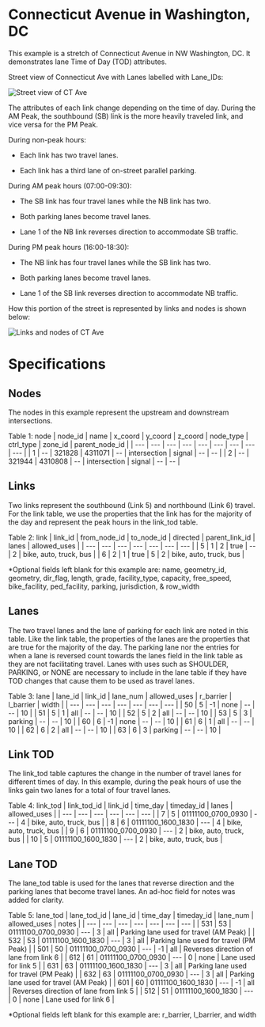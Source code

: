 # Connecticut Avenue in Washington, DC 

This example is a stretch of Connecticut Avenue in NW Washington, DC. It demonstrates lane Time of Day (TOD) attributes. 

Street view of Connecticut Ave with Lanes labelled with Lane_IDs:

![Street view of CT Ave](https://github.com/zephyr-data-specs/GMNS/blob/master/Images/CT_Ave_1.png)

The attributes of each link change depending on the time of day. During the AM Peak, the southbound (SB) link is the more heavily traveled link, and vice versa for the PM Peak.

During non-peak hours: 

  - Each link has two travel lanes. 

  - Each link has a third lane of on-street parallel parking.  

During AM peak hours (07:00-09:30):

  - The SB link has four travel lanes while the NB link has two.

  - Both parking lanes become travel lanes.

  - Lane 1 of the NB link reverses direction to accommodate SB traffic.

During PM peak hours (16:00-18:30):

  - The NB link has four travel lanes while the SB link has two.

  - Both parking lanes become travel lanes.

  - Lane 1 of the SB link reverses direction to accommodate NB traffic.

How this portion of the street is represented by links and nodes is shown below:

![Links and nodes of CT Ave](https://github.com/zephyr-data-specs/GMNS/blob/master/Images/CT_Ave_2.png)


# Specifications

## Nodes

The nodes in this example represent the upstream and downstream intersections.

Table 1: node
| node_id | name | x_coord | y_coord | z_coord | node_type    | ctrl_type | zone_id | parent_node_id |
| ---	  | ---  | ---     | ---     | ---     | ---          | ---       | ---     | --- |
| 1	  | --   | 321828  | 4311071 | --      | intersection | signal    | --      | -- |
| 2	  | --   | 321944  | 4310808 | --      | intersection | signal    | --      | -- |


## Links

Two links represent the southbound (Link 5) and northbound (Link 6) travel. For the link table, we use the properties that the link has for the majority of the day and represent the peak hours in the link_tod table.

Table 2: link
| link_id | from_node_id | to_node_id | directed | parent_link_id | lanes | allowed_uses |
| ---	  | ---	         | ---        | ---      | ---            | ---   | ---          |
| 5	  | 1	         | 2          | true     | --             | 2     | bike, auto, truck, bus |
| 6       | 2	         | 1          | true     | 5              | 2     | bike, auto, truck, bus |

*Optional fields left blank for this example are: name, geometry_id, geometry, dir_flag, length, grade, facility_type, capacity, free_speed, bike_facility, ped_facility, parking, jurisdiction, & row_width

## Lanes

The two travel lanes and the lane of parking for each link are noted in this table. Like the link table, the properties of the lanes are the properties that are true for the majority of the day. The parking lane nor the entries for when a lane is reversed count towards the lanes field in the link table as they are not facilitating travel. Lanes with uses such as SHOULDER, PARKING, or NONE are necessary to include in the lane table if they have TOD changes that cause them to be used as travel lanes.

Table 3: lane
| lane_id | link_id | lane_num | allowed_uses | r_barrier | l_barrier | width |
| ---     | ---     | ---      | ---          | ---       | ---       | ---   |
| 50      | 5       | -1       | none         | --        | --        | 10    |
| 51      | 5       | 1        | all          | --        | --        | 10    |
| 52      | 5       | 2        | all          | --        | --        | 10    |
| 53      | 5       | 3        | parking      | --        | --        | 10    | 
| 60      | 6       | -1       | none         | --        | --        | 10    |
| 61      | 6       | 1        | all          | --        | --        | 10    |
| 62      | 6       | 2        | all          | --        | --        | 10    |
| 63      | 6       | 3        | parking      | --        | --        | 10    |

## Link TOD

The link_tod table captures the change in the number of travel lanes for different times of day. In this example, during the peak hours of use the links gain two lanes for a total of four travel lanes.

Table 4: link_tod
| link_tod_id | link_id | time_day           | timeday_id | lanes | allowed_uses |
| ---         | ---	| ---                | ---        | ---	  | ---          |
| 7           | 5	| 01111100_0700_0930 | ---        | 4	  | bike, auto, truck, bus  |
| 8           | 6	| 01111100_1600_1830 | ---        | 4	  | bike, auto, truck, bus  |
| 9           | 6	| 01111100_0700_0930 | ---        | 2	  | bike, auto, truck, bus  |
| 10          | 5	| 01111100_1600_1830 | ---        | 2	  | bike, auto, truck, bus  |

## Lane TOD

The lane_tod table is used for the lanes that reverse direction and the parking lanes that become travel lanes. An ad-hoc field for notes was added for clarity.

Table 5: lane_tod
| lane_tod_id | lane_id | time_day           | timeday_id | lane_num | allowed_uses | notes |
| ---         | ---     | ---                | ---        | ---      | ---          | ---   |
| 531         | 53      | 01111100_0700_0930 | ---        | 3        | all          | Parking lane used for travel (AM Peak)   |
| 532         | 53      | 01111100_1600_1830 | ---        | 3        | all          | Parking lane used for travel (PM Peak)   |
| 501         | 50      | 01111100_0700_0930 | ---        | -1       | all          | Reverses direction of lane from link 6   |
| 612         | 61      | 01111100_0700_0930 | ---        | 0        | none         | Lane used for link 5                     |
| 631         | 63      | 01111100_1600_1830 | ---        | 3        | all          | Parking lane used for travel (PM Peak)   |
| 632         | 63      | 01111100_0700_0930 | ---        | 3        | all          | Parking lane used for travel (AM Peak)   |
| 601         | 60      | 01111100_1600_1830 | ---        | -1       | all          | Reverses direction of lane from link 5   |
| 512         | 51      | 01111100_1600_1830 | ---        | 0        | none         | Lane used for link 6                     |

*Optional fields left blank for this example are: r_barrier, l_barrier, and width
